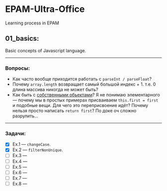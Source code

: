 # EPAM-Ultra-Office
Learning process in EPAM


## 01_basics:
Basic concepts of Javascript language.

-----
### Вопросы:
  - Как часто вообще приходится работать с `parseInt / parseFloat`?
  - Почему `array.length` возвращает самый большой индекс + 1. т.е. 0 длина массива никогда не может быть? 
  - Как быть с [собственными обьектами](https://developer.mozilla.org/ru/docs/Web/JavaScript/A_re-introduction_to_JavaScript#%D1%81%D0%BE%D0%B1%D1%81%D1%82%D0%B2%D0%B5%D0%BD%D0%BD%D1%8B%D0%B5_%D0%BE%D0%B1%D1%8A%D0%B5%D0%BA%D1%82%D1%8B)? Я не понимаю элементарного — почему мы в простых примерах присваиваем `this.first = first` и подобные вещи. Для чего это переприсвоение идёт? Почему нельзя просто написать `return first`? По доке оч сложно разрулить…

-----
### Задачи:
  - [x] Ex.1 — `changeCase`.
  - [x] Ex.2 — `filterNonUnique`.
  - [ ] Ex.3 —
  - [ ] Ex.4 —
  - [ ] Ex.5 —
  - [ ] Ex.6 —
  - [ ] Ex.7 —
  - [ ] Ex.8 —
